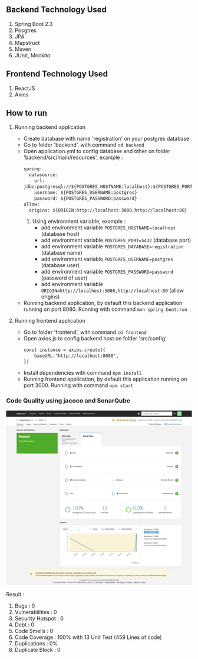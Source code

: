 ## Backend Technology Used
1. Spring Boot 2.3
2. Posgtres
3. JPA
4. Mapstruct
5. Maven
6. JUnit, Mockito

## Frontend Technology Used
1. ReactJS
2. Axios

## How to run
1. Running backend application
    - Create database with name 'registration' on your postgres database
    - Go to folder 'backend', with command ```cd backend```
    - Open application.yml to config database and other on folder 'backend/src/main/resources', example :
      ```
      spring:        
        datasource:
          url: jdbc:postgresql://${POSTGRES_HOSTNAME:localhost}:${POSTGRES_PORT:5432}/${POSTGRES_DATABASE:registration}
          username: ${POSTGRES_USERNAME:postgres}
          password: ${POSTGRES_PASSWORD:password}
      allow:
        origins: ${ORIGIN:http://localhost:3000,http://localhost:80}
      ```
      1. Using environment variable, example :
         - add environment variable ```POSTGRES_HOSTNAME=localhost``` (database host)
         - add environment variable ```POSTGRES_PORT=5432``` (database port)
         - add environment variable ```POSTGRES_DATABASE=registration``` (database name)
         - add environment variable ```POSTGRES_USERNAME=postgres``` (database user)
         - add environment variable ```POSTGRES_PASSWORD=password``` (password of user)
         - add environment variable ```ORIGIN=http://localhost:3000,http://localhost:80``` (allow origins)     
    - Running backend application, by default this backend application running on port 8080. Running with command 
        ```mvn spring-boot:run```

2. Running frontend application
    - Go to folder 'frontend', with command ```cd frontend```
    - Open axios.js to config backend host on folder 'src/config'
      ```
      const instance = axios.create({
          baseURL:"http://localhost:8080",
      })
      ```
    - Install dependencies with command ```npm install```
    - Running frontend application, by default this application running on port 3000. Running with command ```npm start```

### Code Quality using jacoco and SonarQube
![title](code_quality_test_using_sonar_qube.png)

Result :
1. Bugs : 0
2. Vulnerabilities : 0
3. Security Hotspot : 0
3. Debt : 0
4. Code Smells : 0
5. Code Coverage : 100% with 13 Unit Test (459 Lines of code)
6. Duplications : 0%
7. Duplicate Block : 0

